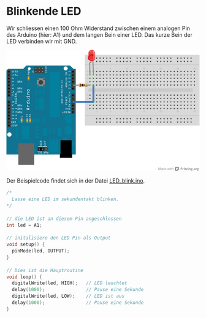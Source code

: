 Blinkende LED
=============

Wir schliessen einen 100 Ohm Widerstand zwischen einem analogen Pin des Arduino (hier: A1) und dem langen Bein einer LED. 
Das kurze Bein der LED verbinden wir mit GND. 

![Fritzing schema](LED_blink.png)


Der Beispielcode findet sich in der Datei [LED_blink.ino](LED_blink.ino).

```c++
/*
  Lasse eine LED im sekundentakt blinken.
*/

// die LED ist an diesem Pin angeschlossen
int led = A1;

// initalisiere den LED Pin als Output
void setup() {
  pinMode(led, OUTPUT);
}

// Dies ist die Hauptroutine
void loop() {
  digitalWrite(led, HIGH);   // LED leuchtet
  delay(1000);               // Pause eine Sekunde
  digitalWrite(led, LOW);    // LED ist aus
  delay(1000);               // Pause eine Sekunde
}
```


